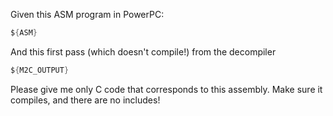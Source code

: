 Given this ASM program in PowerPC:

```asm
${ASM}
```

And this first pass (which doesn't compile!) from the decompiler

```C
${M2C_OUTPUT}
```

Please give me only C code that corresponds to this assembly. Make sure it compiles, and there are no includes!
